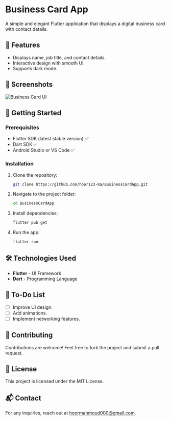 # Business Card App

A simple and elegant Flutter application that displays a digital business card with contact details.

## 📌 Features
- Displays name, job title, and contact details.
- Interactive design with smooth UI.
- Supports dark mode.

## 📱 Screenshots
![Business Card UI](Screenshot%202025-02-01%20214459.png)

## 🚀 Getting Started

### Prerequisites
- Flutter SDK (latest stable version) ✅
- Dart SDK ✅
- Android Studio or VS Code ✅

### Installation
1. Clone the repository:
   ```sh
   git clone https://github.com/hoor123-ma/BusinessCardApp.git
   ```
2. Navigate to the project folder:
   ```sh
   cd BusinessCardApp
   ```
3. Install dependencies:
   ```sh
   flutter pub get
   ```
4. Run the app:
   ```sh
   flutter run
   ```

## 🛠️ Technologies Used
- **Flutter** - UI Framework
- **Dart** - Programming Language

## 📌 To-Do List
- [ ] Improve UI design.
- [ ] Add animations.
- [ ] Implement networking features.

## 🤝 Contributing
Contributions are welcome! Feel free to fork the project and submit a pull request.

## 📜 License
This project is licensed under the MIT License.

## 📬 Contact
For any inquiries, reach out at [hoormahmoud000@gmail.com](mailto:hoormahmoud000@gmail.com).


 
